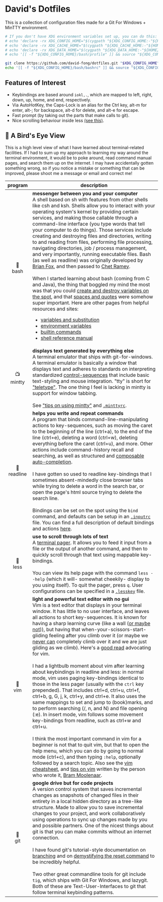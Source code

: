 
# David's Dotfiles

This is a collection of configuration files made for a Git For Windows + MinTTY environment.

```sh
# If you don't have XDG environment variables set up, you can do this:
# echo 'declare -rx XDG_CONFIG_HOME="$(cygpath "${XDG_CONFIG_HOME:-"${HOME}/.config"}")"' >> "$HOME/.bash_profile"
# echo 'declare -rx XDG_CACHE_HOME="$(cygpath "${XDG_CACHE_HOME:-"${HOME}/.cache"}")"' >> "$HOME/.bash_profile"
# echo 'declare -rx XDG_DATA_HOME="$(cygpath "${XDG_DATA_HOME:-"${HOME}/.local/share"}")"' >> "$HOME/.bash_profile"
# echo '[[ -f "${XDG_CONFIG_HOME}/bash/profile" ]] && source "${XDG_CONFIG_HOME}/bash/profile"' >> "$HOME/.bash_profile"

git clone https://github.com/david-fong/dotfiles.git "$XDG_CONFIG_HOME"
echo '[[ -f "${XDG_CONFIG_HOME}/bash/bashrc" ]] && source "${XDG_CONFIG_HOME}/bash/bashrc"' >> "$HOME/.bash_profile"
```

## Features of Interest

- Keybindings are based around `iokl,.`, which are mapped to left, right, down, up, home, and end, respectively.
- Via AutoHotKey, the Caps-Lock is an alias for the Ctrl key, alt-m for enter, alt-; for backspace, alt-d for delete, and alt-e for escape.
- Fast prompt (by taking out the parts that make calls to git).
- Nice scrolling behaviour inside less [(see this)](https://github.com/gwsw/less/issues/111).

## :balloon: A Bird's Eye View

This is a high level view of what I have learned about terminal-related facilities. If I had to sum up my approach to learning my way around the terminal environment, it would be to poke around, read command manual pages, and search them up on the internet. I may have accidentally gotten something wrong, so if you notice a mistake or something that can be improved, please shoot me a message or email and correct me!

program                 | description
:----------------------:| -------------------------
🥥<br>bash | <b>messenger between you and your computer</b><br>A shell based on sh with features from other shells like csh and ksh. Shells allow you to interact with your operating system's kernel by providing certain services, and making those callable through a command-line interface (you type words that tell your computer to do things). Those services include creating and destroying files and directories, writing to and reading from files, performing file processing, navigating directories, job / process management, and very importantly, running executable files. Bash (as well as readline) was originally developed by [Brian Fox](https://wikipedia.org/wiki/Brian_Fox_(computer_programmer)), and then passed to [Chet Ramey](https://tiswww.case.edu/php/chet/).<br><br>When I started learning about bash (coming from C and Java), the thing that boggled my mind the most was that you could [create and destroy variables on the spot](https://digitalocean.com/community/tutorials/how-to-read-and-set-environmental-and-shell-variables-on-a-linux-vps#setting-shell-and-environmental-variables), and that [spaces and quotes](https://wikipedia.org/wiki/Internal_field_separator) were somehow super important. Here are other pages from helpful resources and sites:<ul><li>[variables and substitution](https://compciv.org/topics/bash/variables-and-substitution/)</li><li>[environment variables](https://gnu.org/software/bash/manual/html_node/Bash-Variables.html)</li><li>[builtin commands](https://tldp.org/LDP/abs/html/internal.html)</li><li>[shell reference manual](https://tldp.org/LDP/abs/html/refcards.html)</li></ul>
📺<br>mintty | <b>displays text generated by everything else</b><br>A terminal emulator that ships with git-for-windows. A terminal emulator is basically a window that displays text and adheres to standards on interpreting standardized [control-sequences](https://xfree86.org/current/ctlseqs.html) that include basic text-styling and mouse integration. "tty" is short for ["teletype"](https://wikipedia.org/wiki/Teleprinter). The one thing I feel is lacking in mintty is support for window tabbing.<br><br>See ["tips on using mintty"](https://github.com/mintty/mintty/wiki/Tips) and [`.minttyrc`](https://mintty.github.io/mintty.1.html).
🚋<br>readline | <b>helps you write and repeat commands</b><br>A program that binds command-line-manipulating actions to key-sequences, such as moving the caret to the beginning of the line (ctrl+a), to the end of the line (ctrl+e), deleting a word (ctrl+w), deleting everything before the caret (ctrl+u), and more. Other actions include command-history recall and searching, as well as structured and [composable auto-completion](https://gnu.org/software/bash/manual/html_node/Programmable-Completion.html).<br><br>I have gotten so used to readline key-bindings that I sometimes absent-mindedly close browser tabs while trying to delete a word in the search bar, or open the page's html source trying to delete the search line.<br><br>Bindings can be set on the spot using the `bind` command, and defaults can be setup in an [`.inputrc`](https://gnu.org/software/bash/manual/html_node/Readline-Init-File.html) file. You can find a full description of default bindings and actions [here](https://gnu.org/software/bash/manual/html_node/Bindable-Readline-Commands.html).
📜<br>less | <b>use to scroll through lots of text</b><br>A [terminal pager](https://wikipedia.org/wiki/Terminal_pager). It allows you to feed it input from a file or the output of another command, and then to quickly scroll through that text using mappable key-bindings.<br><br>You can view its help page with the command `less --help` (which it will- somewhat cheekily- display to you using itself). To quit the pager, press `q`. User configurations can be specified in a [`.lesskey`](https://linux.die.net/man/1/lesskey) file.
📝<br>vim | <b>light and powerful text editor with no gui</b><br>Vim is a text editor that displays in your terminal window. It has little to no user interface, and leaves all actions to short key-sequences. It is known for having a sharp learning curve (like a wall ([or maybe not](https://thoughtbot.com/blog/the-vim-learning-curve-is-a-myth))), but having that when-your-scissors-start-gliding feeling after you climb over it (or maybe we [never can](https://stackoverflow.com/a/1220118/11107541) completely climb over it and we are just gliding as we climb). Here's a [good read](https://csswizardry.com/2014/06/vim-for-people-who-think-things-like-vim-are-weird-and-hard/) advocating for vim.<br><br>I had a lightbulb moment about vim after learning about keybindings in readline and less: in normal mode, vim uses paging key-bindings identical to those in the less pager (usually with the `ctrl` key prepended). That includes ctrl+d, ctrl+u, ctrl+f, ctrl+b, g, G, j, k, ctrl+y, and ctrl+e. It also uses the same mappings to set and jump to (book)marks, and to perform searching (/, n, and N) and file opening (:e). In insert mode, vim follows some movement key-bindings from readline, such as ctrl+w and ctrl+u.<br><br>I think the most important command in vim for a beginner is not that to quit vim, but that to open the help menu, which you can do by going to normal mode (ctrl+c), and then typing `:help`, optionally followed by a search topic. Also see the [vim cheatsheet](https://www.fprintf.net/vimCheatSheet.html), and [tips on vim](https://moolenaar.net/habits.html) written by the person who wrote it, [Bram Moolenaar](https://wikipedia.org/wiki/Bram_Moolenaar).
💾<br>git | <b>google drive but for code projects</b><br>A version control system that saves incremental changes as snapshots of changed files in their entirety in a local hidden directory as a tree-like structure. Made to allow you to save incremental changes to your project, and work collaboratively using operations to sync up changes made by you and possible partners. One of the nicest things about git is that you can make commits without an internet connection.<br><br>I have found git's tutorial-style documentation on [branching](https://git-scm.com/book/en/v2/Git-Branching-Branches-in-a-Nutshell) and on [demystifying the reset command](https://git-scm.com/book/en/v2/Git-Tools-Reset-Demystified) to be incredibly helpful.<br><br>Two other great commandline tools for git include `tig`, which ships with Git For Windows, and lazygit. Both of these are Text-User-Interfaces to git that follow terminal keybinding patterns.
